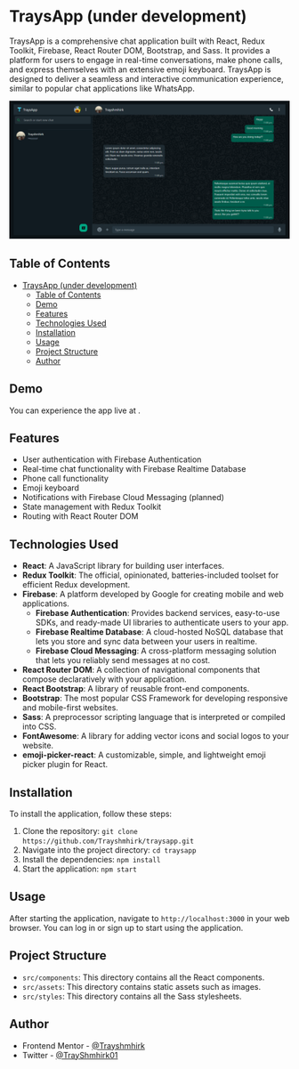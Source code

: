 # TraysApp (under development)

TraysApp is a comprehensive chat application built with React, Redux Toolkit, Firebase, React Router DOM, Bootstrap, and Sass. It provides a platform for users to engage in real-time conversations, make phone calls, and express themselves with an extensive emoji keyboard. TraysApp is designed to deliver a seamless and interactive communication experience, similar to popular chat applications like WhatsApp.

![TraysApp](/src/assets/screencapture-localhost-3000-2023-11-15-18_38_03.png)

## Table of Contents

- [TraysApp (under development)](#traysapp-under-development)
  - [Table of Contents](#table-of-contents)
  - [Demo](#demo)
  - [Features](#features)
  - [Technologies Used](#technologies-used)
  - [Installation](#installation)
  - [Usage](#usage)
  - [Project Structure](#project-structure)
  - [Author](#author)


## Demo

You can experience the app live at []().

## Features

- User authentication with Firebase Authentication
- Real-time chat functionality with Firebase Realtime Database
- Phone call functionality
- Emoji keyboard
- Notifications with Firebase Cloud Messaging (planned)
- State management with Redux Toolkit
- Routing with React Router DOM

## Technologies Used

- **React**: A JavaScript library for building user interfaces.
- **Redux Toolkit**: The official, opinionated, batteries-included toolset for efficient Redux development.
- **Firebase**: A platform developed by Google for creating mobile and web applications.
  - **Firebase Authentication**: Provides backend services, easy-to-use SDKs, and ready-made UI libraries to authenticate users to your app.
  - **Firebase Realtime Database**: A cloud-hosted NoSQL database that lets you store and sync data between your users in realtime.
  - **Firebase Cloud Messaging**: A cross-platform messaging solution that lets you reliably send messages at no cost.
- **React Router DOM**: A collection of navigational components that compose declaratively with your application.
- **React Bootstrap**: A library of reusable front-end components.
- **Bootstrap**: The most popular CSS Framework for developing responsive and mobile-first websites.
- **Sass**: A preprocessor scripting language that is interpreted or compiled into CSS.
- **FontAwesome**: A library for adding vector icons and social logos to your website.
- **emoji-picker-react**: A customizable, simple, and lightweight emoji picker plugin for React.

## Installation

To install the application, follow these steps:

1. Clone the repository: `git clone https://github.com/Trayshmhirk/traysapp.git`
2. Navigate into the project directory: `cd traysapp`
3. Install the dependencies: `npm install`
4. Start the application: `npm start`

## Usage

After starting the application, navigate to `http://localhost:3000` in your web browser. You can log in or sign up to start using the application.

## Project Structure

- `src/components`: This directory contains all the React components.
- `src/assets`: This directory contains static assets such as images.
- `src/styles`: This directory contains all the Sass stylesheets.

## Author

- Frontend Mentor - [@Trayshmhirk](https://www.frontendmentor.io/profile/Trayshmhirk)
- Twitter - [@TrayShmhirk01](https://www.twitter.com/TrayShmhirk01)


<!-- ## Contributing

Contributions are welcome! Please read the [contributing guide](CONTRIBUTING.md) for more information.

## License

This project is licensed under the MIT License. See the [LICENSE](LICENSE.md) file for more information. -->
